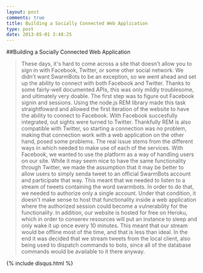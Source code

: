 ```yaml
---
layout: post
comments: true
title: Building a Socially Connected Web Application
type: post
date: 2013-05-01 3:48:25
---
```


##Building a Socially Connected Web Application

> These days, it's hard to come across a site that doesn't allow you to sign in with Facebook, Twitter, or some other social network. We didn't want SwarmBots to be an exception, so we went ahead and set up the ability to connect with both Facebook and Twitter. Thanks to some fairly-well documented APIs, this was only mildly troublesome, and ultimately very doable.
> The first step was to figure out Facebook signin and sessions. Using the node.js REM library made this task straightfoward and allowed the first iteration of the website to have the ability to connect to Facebook.
> With Facebook succesfully integrated, out sights were turned to Twitter. Thankfully REM is also compatible with Twitter, so starting a connection was no problem, making that connection work with a web application on the other hand, posed some problems. The real issue stems from the different ways in which needed to make use of each of the services. With Facebook, we wanted to use the platform as a way of handling users on our site. While it may seem nice to have the same functionality through Twitter, we made the assumption that it may be better to allow users to simply senda tweet to an official SwarmBots account and participate that way.
> This meant that we needed to listen to a stream of tweets containing the word swarmbots. In order to do that, we needed to authorize only a single account. Under that condition, it doesn't make sense to host that functionality inside a web application where the authorized session could become a vulnerability for the functionality. In addition, our website is hosted for free on Heroku, which in order to conserev resources will put an instance to sleep and only wake it up once every 10 minutes. This meant that our stream would be offline most of the time, and that is less than ideal. In the end it was decided that we stream tweets from the local client, also being used to dispatch commands to bots, since all of the database commands would be available to it there anyway. 

{% include disqus.html %}